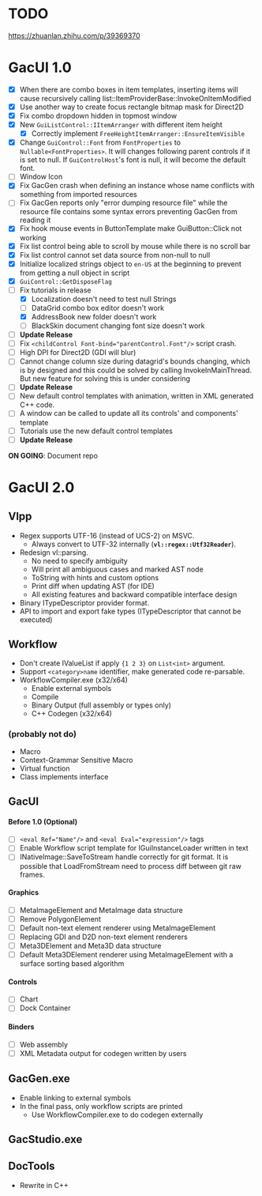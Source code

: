 # TODO

https://zhuanlan.zhihu.com/p/39369370

# GacUI 1.0

- [x] When there are combo boxes in item templates, inserting items will cause recursively calling list::ItemProviderBase::InvokeOnItemModified
- [x] Use another way to create focus rectangle bitmap mask for Direct2D
- [x] Fix combo dropdown hidden in topmost window
- [x] New `GuiListControl::IItemArranger` with different item height
  - [x] Correctly implement `FreeHeightItemArranger::EnsureItemVisible`
- [x] Change `GuiControl::Font` from `FontProperties` to `Nullable<FontProperties>`. It will changes following parent controls if it is set to null. If `GuiControlHost`'s font is null, it will become the default font.
- [ ] Window Icon
- [x] Fix GacGen crash when defining an instance whose name conflicts with something from imported resources
- [ ] Fix GacGen reports only "error dumping resource file" while the resource file contains some syntax errors preventing GacGen from reading it
- [x] Fix hook mouse events in ButtonTemplate make GuiButton::Click not working
- [x] Fix list control being able to scroll by mouse while there is no scroll bar
- [x] Fix list control cannot set data source from non-null to null
- [x] Initialize localized strings object to `en-US` at the beginning to prevent from getting a null object in script
- [x] `GuiControl::GetDisposeFlag`
- [ ] Fix tutorials in release
  - [x] Localization doesn't need to test null Strings
  - [ ] DataGrid combo box editor doesn't work
  - [x] AddressBook new folder doesn't work
  - [ ] BlackSkin document changing font size doesn't work
- [ ] **Update Release**
- [ ] Fix `<childControl Font-bind="parentControl.Font"/>` script crash.
- [ ] High DPI for Direct2D (GDI will blur)
- [ ] Cannot change column size during datagrid's bounds changing, which is by designed and this could be solved by calling InvokeInMainThread. But new feature for solving this is under considering
- [ ] **Update Release**
- [ ] New default control templates with animation, written in XML generated C++ code.
- [ ] A window can be called to update all its controls' and components' template
- [ ] Tutorials use the new default control templates
- [ ] **Update Release**

**ON GOING**: Document repo

# GacUI 2.0

## Vlpp

* Regex supports UTF-16 (instead of UCS-2) on MSVC.
  * Always convert to UTF-32 internally (**`vl::regex::Utf32Reader`**).
* Redesign vl::parsing.
  * No need to specify ambiguity
  * Will print all ambiguous cases and marked AST node
  * ToString with hints and custom options
  * Print diff when updating AST (for IDE)
  * All existing features and backward compatible interface design
* Binary ITypeDescriptor provider format.
* API to import and export fake types (ITypeDescriptor that cannot be executed)

## Workflow

* Don't create IValueList if apply `{1 2 3}` on `List<int>` argument.
* Support `<category>name` identifier, make generated code re-parsable.
* WorkflowCompiler.exe (x32/x64)
  * Enable external symbols
  * Compile
  * Binary Output (full assembly or types only)
  * C++ Codegen (x32/x64)

### (probably not do)

* Macro
* Context-Grammar Sensitive Macro
* Virtual function
* Class implements interface

## GacUI

#### Before 1.0 (Optional)
- [ ] `<eval Ref="Name"/>` and `<eval Eval="expression"/>` tags
- [ ] Enable Workflow script template for IGuiInstanceLoader written in text
- [ ] INativeImage::SaveToStream handle correctly for git format. It is possible that LoadFromStream need to process diff between git raw frames.

#### Graphics
- [ ] MetaImageElement and MetaImage data structure
- [ ] Remove PolygonElement
- [ ] Default non-text element renderer using MetaImageElement
- [ ] Replacing GDI and D2D non-text element renderers
- [ ] Meta3DElement and Meta3D data structure
- [ ] Default Meta3DElement renderer using MetaImageElement with a surface sorting based algorithm

#### Controls
- [ ] Chart
- [ ] Dock Container

#### Binders
- [ ] Web assembly
- [ ] XML Metadata output for codegen written by users

## GacGen.exe

* Enable linking to external symbols
* In the final pass, only workflow scripts are printed
  * Use WorkflowCompiler.exe to do codegen externally

## GacStudio.exe

## DocTools

* Rewrite in C++

